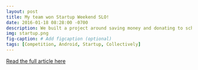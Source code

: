 ```yaml
---
layout: post
title: My team won Startup Weekend SLO!
date: 2016-01-18 08:28:00 -0700
description: We built a project around saving money and donating to schools.
img: startup.png
fig-caption: # Add figcaption (optional)
tags: [Competition, Android, Startup, Collectively]
---
```


[Read the full article here](https://cla.calpoly.edu/news/2015/startup-weekend-2015s)
